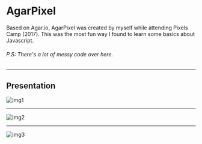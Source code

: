 # AgarPixel

Based on Agar.io, AgarPixel was created by myself while attending Pixels Camp (2017). This was the most fun way I found to learn some basics about Javascript.

###### P.S: There's a lot of messy code over here. 
____

## Presentation
![img1](https://github.com/dinispeixoto/AgarPixel/blob/master/img1.png "Image 1")
____

![img2](https://github.com/dinispeixoto/AgarPixel/blob/master/img2.png "Image 2")
____

![img3](https://github.com/dinispeixoto/AgarPixel/blob/master/img3.png "Image 3")

